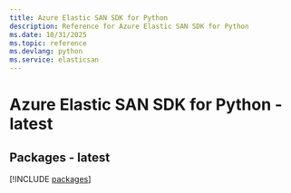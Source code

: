 ```yaml
---
title: Azure Elastic SAN SDK for Python
description: Reference for Azure Elastic SAN SDK for Python
ms.date: 10/31/2025
ms.topic: reference
ms.devlang: python
ms.service: elasticsan
---
```

# Azure Elastic SAN SDK for Python - latest
## Packages - latest
[!INCLUDE [packages](elastic-san-index.md)]